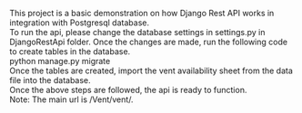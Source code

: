 This project is a basic demonstration on how Django Rest API works in integration with Postgresql database.<br>
To run the api, please change the database settings in settings.py in DjangoRestApi folder. Once the changes are made, run the following code to create tables in the database.<br>
python manage.py migrate<br>
Once the tables are created, import the vent availability sheet from the data file into the database. <br>
Once the above steps are followed, the api is ready to function.<br>
Note: The main url is /Vent/vent/.
